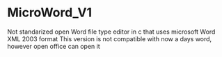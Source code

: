 # MicroWord_V1
Not standarized open Word file type editor in c that uses microsoft Word XML 2003 format
This version is not compatible with now a days word, however open office can open it
